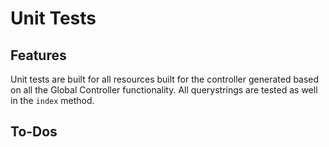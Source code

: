 # Unit Tests

## Features

Unit tests are built for all resources built for the controller generated
based on all the Global Controller functionality. All querystrings are tested as well in
the `index` method.

## To-Dos
